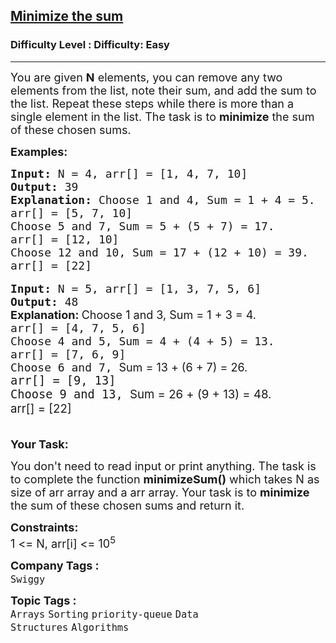 <h2><a href="https://www.geeksforgeeks.org/problems/minimize-the-sum--170645/1?page=1&company=Swiggy&sortBy=submissions">Minimize the sum</a></h2><h3>Difficulty Level : Difficulty: Easy</h3><hr><div class="problems_problem_content__Xm_eO"><p><span style="font-size: 18px;">You are given&nbsp;<strong>N</strong>&nbsp;elements, you can remove any two elements from the list, note their sum, and add the sum to the list. Repeat these steps while there is more than a single element in the list. The task is to <strong>minimize</strong> the sum of these chosen sums.</span></p>
<p><span style="font-size: 18px;"><strong>Examples:</strong></span></p>
<pre><span style="font-size: 18px;"><strong>Input: </strong>N = 4, arr[] = [1, 4, 7, 10]
<strong>Output: </strong>39
<strong>Explanation: </strong>Choose 1 and 4, Sum = 1 + 4 = 5.
arr[] = [5, 7, 10]
Choose 5 and 7, Sum = 5 + (5 + 7) = 17.
arr[] = [12, 10]
Choose 12 and 10, Sum = 17 + (12 + 10) = 39.
arr[] = [22]</span><br><br><span style="font-size: 18px;"><strong>Input: </strong>N = 5, arr[] = [1, 3, 7, 5, 6]
<strong>Output: </strong>48<br></span><span style="font-size: 18px;"><strong style="font-family: -apple-system, BlinkMacSystemFont, 'Segoe UI', Roboto, Oxygen, Ubuntu, Cantarell, 'Open Sans', 'Helvetica Neue', sans-serif;">Explanation: </strong><span style="font-family: -apple-system, BlinkMacSystemFont, 'Segoe UI', Roboto, Oxygen, Ubuntu, Cantarell, 'Open Sans', 'Helvetica Neue', sans-serif;">Choose 1 and 3, Sum = 1 + 3 = 4.<br></span>arr[] = [4, 7, 5, 6]<br>Choose 4 and 5, Sum = 4 + (4 + 5) = 13.<br>arr[] = [7, 6, 9]<br>Choose 6 and 7, <span style="font-family: -apple-system, BlinkMacSystemFont, 'Segoe UI', Roboto, Oxygen, Ubuntu, Cantarell, 'Open Sans', 'Helvetica Neue', sans-serif;">Sum = 13 + (6 + 7) = 26.</span><strong style="font-family: -apple-system, BlinkMacSystemFont, 'Segoe UI', Roboto, Oxygen, Ubuntu, Cantarell, 'Open Sans', 'Helvetica Neue', sans-serif;"><br></strong></span><span style="font-size: 14pt;">arr[] = [9, 13]<br>Choose 9 and 13, <span style="font-family: -apple-system, BlinkMacSystemFont, 'Segoe UI', Roboto, Oxygen, Ubuntu, Cantarell, 'Open Sans', 'Helvetica Neue', sans-serif;">Sum = 26 + (9 + 13) = 48.<br>arr[] = [22]<br></span><br></span></pre>
<p><span style="font-size: 18px;"><strong>Your Task:</strong></span></p>
<p><span style="font-size: 18px;">You don't need to read input or print anything. The task is to complete the function <strong>minimizeSum()</strong>&nbsp;which takes&nbsp;N as size of arr array&nbsp;and a arr&nbsp;array. Your&nbsp;task is to <strong>minimize</strong> the sum of these chosen sums and return it.</span></p>
<p><span style="font-size: 18px;"><strong>Constraints:<br></strong></span><span style="font-size: 18px;">1 &lt;= N, arr[i]&nbsp;&lt;= 10<sup>5</sup></span></p></div><p><span style=font-size:18px><strong>Company Tags : </strong><br><code>Swiggy</code>&nbsp;<br><p><span style=font-size:18px><strong>Topic Tags : </strong><br><code>Arrays</code>&nbsp;<code>Sorting</code>&nbsp;<code>priority-queue</code>&nbsp;<code>Data Structures</code>&nbsp;<code>Algorithms</code>&nbsp;